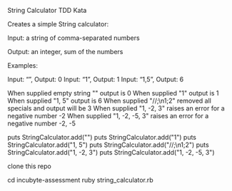 String Calculator TDD Kata

Creates a simple String calculator:

Input: a string of comma-separated numbers

Output: an integer, sum of the numbers

Examples:

Input: “”, Output: 0
Input: “1”, Output: 1
Input: “1,5”, Output: 6

When supplied empty string "" output is 0
When supplied "1" output is 1
When supplied "1, 5" output is 6
When supplied "//;\n1;2" removed all specials and output will be 3
When supplied "1, -2, 3" raises an error for a negative number -2
When supplied "1, -2, -5, 3" raises an error for a negative number -2, -5

puts StringCalculator.add("")
puts StringCalculator.add("1")
puts StringCalculator.add("1, 5")
puts StringCalculator.add("//;\n1;2")
puts StringCalculator.add("1, -2, 3")
puts StringCalculator.add("1, -2, -5, 3")



clone this repo

cd incubyte-assessment
ruby string_calculator.rb
